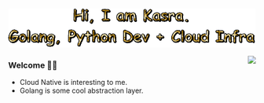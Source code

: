 

<p align="center">
  <img alig src="https://github.com/Thakay/Thakay/blob/main/text1.gif" />
</p>

<img align="right" src="https://github-readme-stats.vercel.app/api?username=Thakay&show_icons=true&icon_color=CE1D2D&text_color=718096&bg_color=00000000&hide_title=true&hide_border=true" />

### Welcome 🙋‍♂️

- Cloud Native is interesting to me.
- Golang is some cool abstraction layer.
